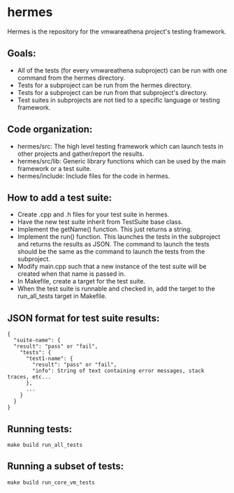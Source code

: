 # hermes
Hermes is the repository for the vmwareathena project's testing framework.

## Goals:
- All of the tests (for every vmwareathena subproject) can be run with one command from the hermes directory.
- Tests for a subproject can be run from the hermes directory.
- Tests for a subproject can be run from that subproject's directory.
- Test suites in subprojects are not tied to a specific language or testing framework.

## Code organization:
- hermes/src: The high level testing framework which can launch tests in other projects and gather/report the results.
- hermes/src/lib: Generic library functions which can be used by the main framework or a test suite.
- hermes/include: Include files for the code in hermes.

## How to add a test suite:
- Create .cpp and .h files for your test suite in hermes.
- Have the new test suite inherit from TestSuite base class.
- Implement the getName() function.  This just returns a string.
- Implement the run() function.  This launches the tests in the subproject and returns the results as JSON.  The command to launch the tests should be the same as the command to launch the tests from the subproject.
- Modify main.cpp such that a new instance of the test suite will be created when that name is passed in.
- In Makefile, create a target for the test suite.
- When the test suite is runnable and checked in, add the target to the run_all_tests target in Makefile.

## JSON format for test suite results:
```
{
  "suite-name": {
  "result": "pass" or "fail",
    "tests": {
      "test1-name": {
        "result": "pass" or "fail",
        "info": String of text containing error messages, stack traces, etc...
      },
      ...
    }
  }
}
```

## Running tests:
`make build run_all_tests`

## Running a subset of tests:
`make build run_core_vm_tests`
